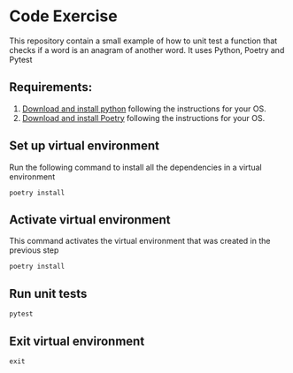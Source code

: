# Code Exercise

This repository contain a small example of how to unit test a function that checks if a word is an anagram of another word. It uses Python, Poetry and Pytest

## Requirements:
1. [Download and install python](https://www.python.org/downloads/) following the instructions for your OS.
2. [Download and install Poetry](https://python-poetry.org/docs/#installation) following the instructions for your OS.

## Set up virtual environment
Run the following command to install all the dependencies in a virtual environment
```
poetry install
```

## Activate virtual environment
This command activates the virtual environment that was created in the previous step
```
poetry install
```

## Run unit tests
```
pytest
```

## Exit virtual environment 
```
exit
```